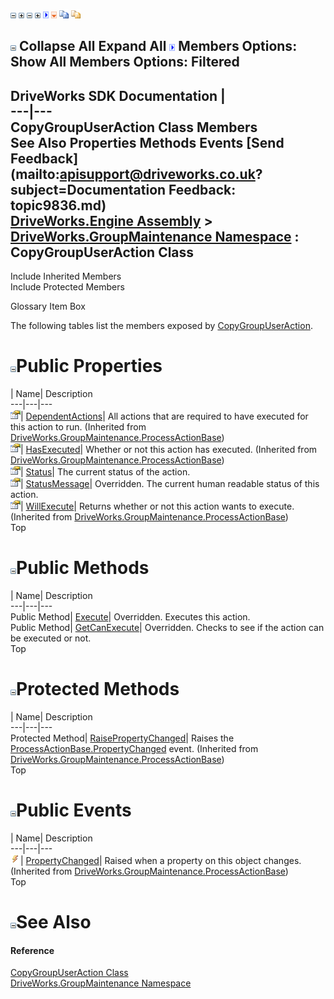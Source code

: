 ![](dotnetimages/collapse.gif) ![](dotnetimages/expand.gif) ![](dotnetimages/collapse.gif) ![](dotnetimages/expand.gif) ![](dotnetimages/drpdown.gif) ![](dotnetimages/drpdown_orange.gif) ![](dotnetimages/copycode.gif) ![](dotnetimages/copycodeHighlight.gif)

![](dotnetimages/collapse.gif) Collapse All Expand All ![](dotnetimages/drpdown.gif) Members Options: Show All  Members Options: Filtered   
---  
DriveWorks SDK Documentation  |   
---|---  
CopyGroupUserAction Class Members   
See Also Properties Methods Events [Send Feedback](mailto:apisupport@driveworks.co.uk?subject=Documentation Feedback: topic9836.md)  
[DriveWorks.Engine Assembly](topic2156.md) > [DriveWorks.GroupMaintenance Namespace](topic9628.md) : CopyGroupUserAction Class  
---  
  
Include Inherited Members    
Include Protected Members  


Glossary Item Box

The following tables list the members exposed by [CopyGroupUserAction](topic9836.md).

# ![](dotnetimages/collapse.gif)Public Properties

| Name| Description  
---|---|---  
![Public Property](dotnetimages/publicProperty.gif)| [DependentActions](topic9944.md)| All actions that are required to have executed for this action to run. (Inherited from [DriveWorks.GroupMaintenance.ProcessActionBase](topic9935.md))  
![Public Property](dotnetimages/publicProperty.gif)| [HasExecuted](topic9945.md)| Whether or not this action has executed. (Inherited from [DriveWorks.GroupMaintenance.ProcessActionBase](topic9935.md))  
![Public Property](dotnetimages/publicProperty.gif)| [Status](topic9844.md)| The current status of the action.   
![Public Property](dotnetimages/publicProperty.gif)| [StatusMessage](topic9845.md)| Overridden. The current human readable status of this action.   
![Public Property](dotnetimages/publicProperty.gif)| [WillExecute](topic9947.md)| Returns whether or not this action wants to execute. (Inherited from [DriveWorks.GroupMaintenance.ProcessActionBase](topic9935.md))  
Top

# ![](dotnetimages/collapse.gif)Public Methods

| Name| Description  
---|---|---  
Public Method| [Execute](topic9842.md)| Overridden. Executes this action.   
Public Method| [GetCanExecute](topic9843.md)| Overridden. Checks to see if the action can be executed or not.   
Top

# ![](dotnetimages/collapse.gif)Protected Methods

| Name| Description  
---|---|---  
Protected Method| [RaisePropertyChanged](topic9943.md)| Raises the [ProcessActionBase.PropertyChanged](topic9948.md) event. (Inherited from [DriveWorks.GroupMaintenance.ProcessActionBase](topic9935.md))  
Top

# ![](dotnetimages/collapse.gif)Public Events

| Name| Description  
---|---|---  
![Public Event](dotnetimages/publicEvent.gif)| [PropertyChanged](topic9948.md)| Raised when a property on this object changes. (Inherited from [DriveWorks.GroupMaintenance.ProcessActionBase](topic9935.md))  
Top

# ![](dotnetimages/collapse.gif)See Also

#### Reference

[CopyGroupUserAction Class](topic9836.md)   
[DriveWorks.GroupMaintenance Namespace](topic9628.md)


